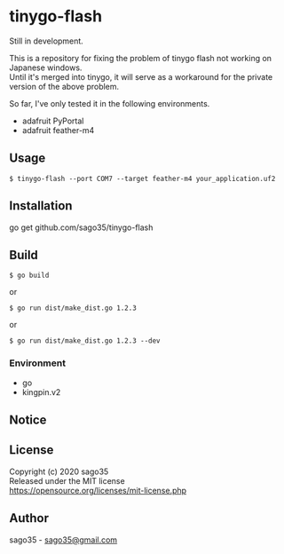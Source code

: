 # tinygo-flash

Still in development.  

This is a repository for fixing the problem of tinygo flash not working on Japanese windows.  
Until it's merged into tinygo, it will serve as a workaround for the private version of the above problem.  

So far, I've only tested it in the following environments.  

* adafruit PyPortal
* adafruit feather-m4

## Usage

```
$ tinygo-flash --port COM7 --target feather-m4 your_application.uf2
```

## Installation

go get github.com/sago35/tinygo-flash

## Build

```
$ go build
```

or

```
$ go run dist/make_dist.go 1.2.3
```

or

```
$ go run dist/make_dist.go 1.2.3 --dev
```

### Environment

* go
* kingpin.v2

## Notice

## License

Copyright (c) 2020 sago35  
Released under the MIT license  
https://opensource.org/licenses/mit-license.php  

## Author

sago35 - <sago35@gmail.com>
